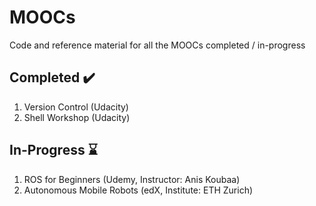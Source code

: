 # MOOCs
Code and reference material for all the MOOCs completed / in-progress

## Completed ✔️
1. Version Control (Udacity)
2. Shell Workshop (Udacity)

## In-Progress ⌛
1. ROS for Beginners (Udemy, Instructor: Anis Koubaa)
2. Autonomous Mobile Robots (edX, Institute: ETH Zurich)
